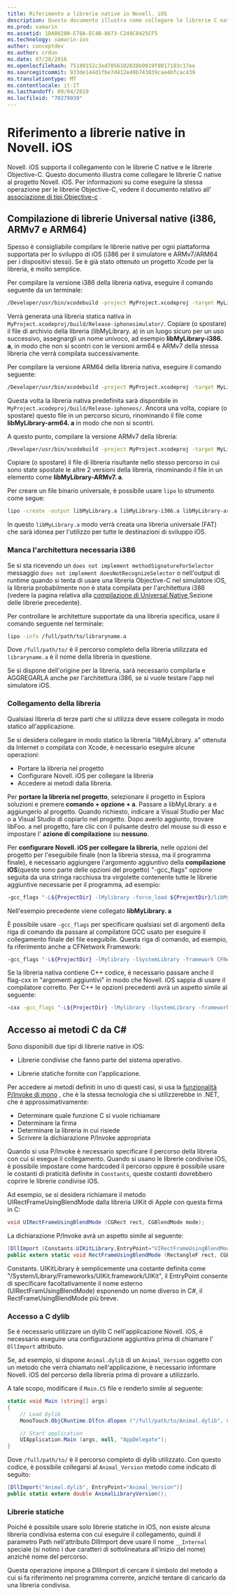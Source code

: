 ```yaml
---
title: Riferimento a librerie native in Novell. iOS
description: Questo documento illustra come collegare le librerie C native in un'applicazione Novell. iOS. Viene descritto come compilare librerie native universali e accedere ai metodi C da C#.
ms.prod: xamarin
ms.assetid: 1DA80280-E78A-EC4B-8673-C249C8425CF5
ms.technology: xamarin-ios
author: conceptdev
ms.author: crdun
ms.date: 07/28/2016
ms.openlocfilehash: 75180152c3ed7056102038b9019f8017183c17ee
ms.sourcegitcommit: 933de144d1fbe7d412e49b743839cae4bfcac439
ms.translationtype: MT
ms.contentlocale: it-IT
ms.lasthandoff: 09/04/2019
ms.locfileid: "70279939"
---
```

# <a name="referencing-native-libraries-in-xamarinios"></a>Riferimento a librerie native in Novell. iOS

Novell. iOS supporta il collegamento con le librerie C native e le librerie Objective-C. Questo documento illustra come collegare le librerie C native al progetto Novell. iOS. Per informazioni su come eseguire la stessa operazione per le librerie Objective-C, vedere il documento relativo all' [associazione di tipi Objective-c](~/ios/platform/binding-objective-c/index.md) .

<a name="building_native" />

## <a name="building-universal-native-libraries-i386-armv7-and-arm64"></a>Compilazione di librerie Universal native (i386, ARMv7 e ARM64)

Spesso è consigliabile compilare le librerie native per ogni piattaforma supportata per lo sviluppo di iOS (i386 per il simulatore e ARMv7/ARM64 per i dispositivi stessi). Se è già stato ottenuto un progetto Xcode per la libreria, è molto semplice.

Per compilare la versione i386 della libreria nativa, eseguire il comando seguente da un terminale:

```bash
/Developer/usr/bin/xcodebuild -project MyProject.xcodeproj -target MyLibrary -sdk iphonesimulator -arch i386 -configuration Release clean build
```

Verrà generata una libreria statica nativa in `MyProject.xcodeproj/build/Release-iphonesimulator/`. Copiare (o spostare) il file di archivio della libreria (libMyLibrary. a) in un luogo sicuro per un uso successivo, assegnargli un nome univoco, ad esempio **libMyLibrary-i386. a**, in modo che non si scontri con le versioni arm64 e ARMv7 della stessa libreria che verrà compilata successivamente.

Per compilare la versione ARM64 della libreria nativa, eseguire il comando seguente:

```bash
/Developer/usr/bin/xcodebuild -project MyProject.xcodeproj -target MyLibrary -sdk iphoneos -arch arm64 -configuration Release clean build
```

Questa volta la libreria nativa predefinita sarà disponibile in `MyProject.xcodeproj/build/Release-iphoneos/`. Ancora una volta, copiare (o spostare) questo file in un percorso sicuro, rinominando il file come **libMyLibrary-arm64. a** in modo che non si scontri.

A questo punto, compilare la versione ARMv7 della libreria:

```bash
/Developer/usr/bin/xcodebuild -project MyProject.xcodeproj -target MyLibrary -sdk iphoneos -arch armv7 -configuration Release clean build
```

Copiare (o spostare) il file di libreria risultante nello stesso percorso in cui sono state spostate le altre 2 versioni della libreria, rinominando il file in un elemento come **libMyLibrary-ARMv7. a**.

Per creare un file binario universale, è possibile usare `lipo` lo strumento come segue:

```bash
lipo -create -output libMyLibrary.a libMyLibrary-i386.a libMyLibrary-arm64.a libMyLibrary-armv7.a
```

In questo `libMyLibrary.a` modo verrà creata una libreria universale (FAT) che sarà idonea per l'utilizzo per tutte le destinazioni di sviluppo iOS.


### <a name="missing-required-architecture-i386"></a>Manca l'architettura necessaria i386

Se si sta ricevendo un `does not implement methodSignatureForSelector` messaggio `does not implement doesNotRecognizeSelector` o nell'output di runtime quando si tenta di usare una libreria Objective-C nel simulatore iOS, la libreria probabilmente non è stata compilata per l'architettura i386 (vedere la pagina relativa alla [compilazione di Universal Native ](#building_native)Sezione delle librerie precedente).

Per controllare le architetture supportate da una libreria specifica, usare il comando seguente nel terminale:

```bash
lipo -info /full/path/to/libraryname.a
```

Dove `/full/path/to/` è il percorso completo della libreria utilizzata ed `libraryname.a` è il nome della libreria in questione.

Se si dispone dell'origine per la libreria, sarà necessario compilarla e AGGREGARLA anche per l'architettura i386, se si vuole testare l'app nel simulatore iOS.

### <a name="linking-your-library"></a>Collegamento della libreria

Qualsiasi libreria di terze parti che si utilizza deve essere collegata in modo statico all'applicazione. 

Se si desidera collegare in modo statico la libreria "libMyLibrary. a" ottenuta da Internet o compilata con Xcode, è necessario eseguire alcune operazioni:

- Portare la libreria nel progetto
- Configurare Novell. iOS per collegare la libreria
- Accedere ai metodi dalla libreria.


Per **portare la libreria nel progetto**, selezionare il progetto in Esplora soluzioni e premere **comando + opzione + a**. Passare a libMyLibrary. a e aggiungerlo al progetto. Quando richiesto, indicare a Visual Studio per Mac o a Visual Studio di copiarlo nel progetto. Dopo averlo aggiunto, trovare libFoo. a nel progetto, fare clic con il pulsante destro del mouse su di esso e impostare l' **azione di compilazione** su **nessuno**.

Per **configurare Novell. iOS per collegare la libreria**, nelle opzioni del progetto per l'eseguibile finale (non la libreria stessa, ma il programma finale), è necessario aggiungere l'argomento aggiuntivo della **compilazione iOS**(queste sono parte delle opzioni del progetto) "-gcc_flags" opzione seguita da una stringa racchiusa tra virgolette contenente tutte le librerie aggiuntive necessarie per il programma, ad esempio:

```bash
-gcc_flags "-L${ProjectDir} -lMylibrary -force_load ${ProjectDir}/libMyLibrary.a"
```

Nell'esempio precedente viene collegato **libMyLibrary. a**

È possibile usare `-gcc_flags` per specificare qualsiasi set di argomenti della riga di comando da passare al compilatore GCC usato per eseguire il collegamento finale del file eseguibile. Questa riga di comando, ad esempio, fa riferimento anche a CFNetwork Framework:

```bash
-gcc_flags "-L${ProjectDir} -lMylibrary -lSystemLibrary -framework CFNetwork -force_load ${ProjectDir}/libMyLibrary.a"
```

Se la libreria nativa contiene C++ codice, è necessario passare anche il flag-cxx in "argomenti aggiuntivi" in modo che Novell. iOS sappia di usare il compilatore corretto. Per C++ le opzioni precedenti avrà un aspetto simile al seguente:

```bash
-cxx -gcc_flags "-L${ProjectDir} -lMylibrary -lSystemLibrary -framework CFNetwork -force_load ${ProjectDir}/libMyLibrary.a"
```

<a name="Accessing_C_Methods_from_C#" />

## <a name="accessing-c-methods-from-c35"></a>Accesso ai metodi C da C&#35;

Sono disponibili due tipi di librerie native in iOS:

- Librerie condivise che fanno parte del sistema operativo.

- Librerie statiche fornite con l'applicazione.


Per accedere ai metodi definiti in uno di questi casi, si usa la [funzionalità P/Invoke di mono](https://www.mono-project.com/docs/advanced/pinvoke/) , che è la stessa tecnologia che si utilizzerebbe in .NET, che è approssimativamente:

- Determinare quale funzione C si vuole richiamare
- Determinare la firma
- Determinare la libreria in cui risiede
- Scrivere la dichiarazione P/Invoke appropriata

Quando si usa P/Invoke è necessario specificare il percorso della libreria con cui si esegue il collegamento. Quando si usano le librerie condivise iOS, è possibile impostare come hardcoded il percorso oppure è possibile usare le costanti di praticità definite in `Constants`, queste costanti dovrebbero coprire le librerie condivise iOS.

Ad esempio, se si desidera richiamare il metodo UIRectFrameUsingBlendMode dalla libreria UIKit di Apple con questa firma in C:

```csharp
void UIRectFrameUsingBlendMode (CGRect rect, CGBlendMode mode);
```

La dichiarazione P/Invoke avrà un aspetto simile al seguente:

```csharp
[DllImport (Constants.UIKitLibrary,EntryPoint="UIRectFrameUsingBlendMode")]
public extern static void RectFrameUsingBlendMode (RectangleF rect, CGBlendMode blendMode);
```

Constants. UIKitLibrary è semplicemente una costante definita come "/System/Library/Frameworks/UIKit.framework/UIKit", il EntryPoint consente di specificare facoltativamente il nome esterno (UIRectFramUsingBlendMode) esponendo un nome diverso in C#, il RectFrameUsingBlendMode più breve.

<a name="Accessing_C_Dylibs" />

### <a name="accessing-c-dylibs"></a>Accesso a C dylib

Se è necessario utilizzare un dylib C nell'applicazione Novell. iOS, è necessario eseguire una configurazione aggiuntiva prima di chiamare l' `DllImport` attributo.

Se, ad esempio, si dispone `Animal.dylib` di un `Animal_Version` oggetto con un metodo che verrà chiamato nell'applicazione, è necessario informare Novell. iOS del percorso della libreria prima di provare a utilizzarlo.

A tale scopo, modificare il `Main.CS` file e renderlo simile al seguente:

```csharp
static void Main (string[] args)
{
    // Load Dylib
    MonoTouch.ObjCRuntime.Dlfcn.dlopen ("/full/path/to/Animal.dylib", 0);

    // Start application
    UIApplication.Main (args, null, "AppDelegate");
}
```

Dove `/full/path/to/` è il percorso completo di dylib utilizzato. Con questo codice, è possibile collegarsi al `Animal_Version` metodo come indicato di seguito:

```csharp
[DllImport("Animal.dylib", EntryPoint="Animal_Version")]
public static extern double AnimalLibraryVersion();
```

<a name="Static_Libraries" />

### <a name="static-libraries"></a>Librerie statiche

Poiché è possibile usare solo librerie statiche in iOS, non esiste alcuna libreria condivisa esterna con cui eseguire il collegamento, quindi il parametro Path nell'attributo DllImport deve usare il nome `__Internal` speciale (si notino i due caratteri di sottolineatura all'inizio del nome) anziché nome del percorso.

Questa operazione impone a DllImport di cercare il simbolo del metodo a cui si fa riferimento nel programma corrente, anziché tentare di caricarlo da una libreria condivisa.

